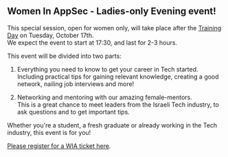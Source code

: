 ---
---

## Women In AppSec - Ladies-only Evening event! 

This special session, open for women only, will take place after the [Training Day](Training) on Tuesday, October 17th.   
We expect the event to start at 17:30, and last for 2-3 hours. 

This event will be divided into two parts:  

1. Everything you need to know to get your career in Tech started.   
   Including practical tips for gaining relevant knowledge, creating a good network, nailing job interviews and more!
   
2. Networking and mentoring with our amazing female-mentors.   
   This is a great chance to meet leaders from the Israeli Tech industry, to ask questions and to get important tips.  

Whether you're a student, a fresh graduate or already working in the Tech industry, this event is for you!  

[Please register for a WIA ticket here](Register).
